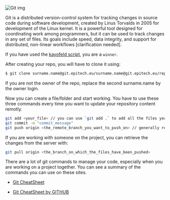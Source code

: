 ![Git img](https://git-scm.com/images/logos/downloads/Git-Logo-1788C.png)

Git is a distributed version-control system for tracking changes in source code during software development, created by Linus Torvalds in 2005 for development of the Linux kernel. It is a powerful tool designed for coordinating work among programmers, but it can be used to track changes in any set of files. Its goals include speed, data integrity, and support for distributed, non-linear workflows [clarification needed].

If you have used the [kayofeld script](https://github.com/kayofeld/script-installation-ordinateur-epitech), you are a `winner`.

After creating your repo, you will have to clone it using:

```bash
$ git clone surname.name@git.epitech.eu/surname.name@git.epitech.eu/repo_name
```

If you are not the owner of the repo, replace the second surname.name by the owner login.

Now you can create a file/folder and start working. You have to use these three commands every time you want to update your repository content remotly. 

```bash
git add <your_file> // you can use `git add .` to add all the files you modified locally
git commit -m "commit_message"
git push origin <the_remote_branch_you_want_to_push_on> // generally referred to as 'master' or 'main'
```

If you are working with someone on the project, you can retrieve the changes from the server with:

```bash
git pull origin <the_branch_on_which_the_files_have_been_pushed>
```

There are a lot of git commands to manage your code, especially when you are working on a project together. You can see a summary of the commands you can use on these sites.

- [Git CheatSheet](https://ndpsoftware.com/git-cheatsheet.html#loc=index)

- [Git CheatSheet by GITHUB](https://github.github.com/training-kit/downloads/github-git-cheat-sheet.pdf)